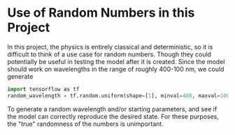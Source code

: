 # Use of Random Numbers in this Project

In this project, the physics is entirely classical and deterministic, so it is difficult to think of a use case for random numbers. Though they could potentially be useful in testing the model after it is created. Since the model should work on wavelengths in the range of roughly 400-100 nm, we could generate
```Python
import tensorflow as tf
random_wavelength = tf.random.uniform(shape=[1], minval=400, maxval=1000)
```
To generate a random wavelength and/or starting parameters, and see if the model can correctly reproduce the desired state. For these purposes, the "true" randomness of the numbers is unimportant.
